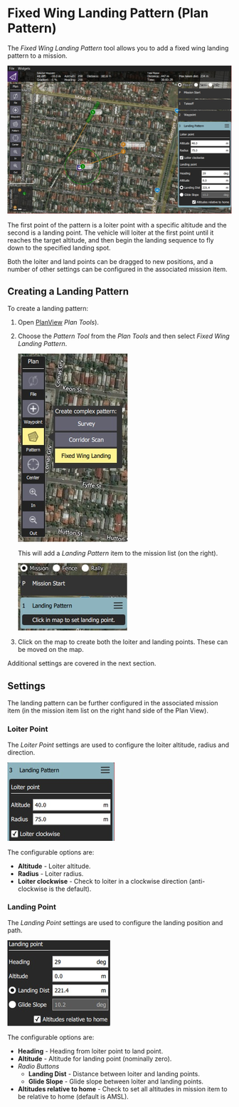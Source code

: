 # Fixed Wing Landing Pattern (Plan Pattern)

The *Fixed Wing Landing Pattern* tool allows you to add a fixed wing landing pattern to a mission.

![Fixed Wing Landing Pattern](../../assets/plan/fixed_wing_landing_pattern.jpg)

The first point of the pattern is a loiter point with a specific altitude and the second is a landing point.
The vehicle will loiter at the first point until it reaches the target altitude, and then begin the landing sequence to fly down to the specified landing spot.

Both the loiter and land points can be dragged to new positions, and a number of other settings can be configured in the associated mission item. 


## Creating a Landing Pattern

To create a landing pattern:
1. Open [PlanView](../PlanView/PlanView.md) *Plan Tools*).
1. Choose the *Pattern Tool* from the *Plan Tools* and then select *Fixed Wing Landing Pattern*.

   ![Fixed Wing Landing Pattern](../../assets/Plan/fixed_wing_landing_pattern_menu.jpg)
   
   This will add a *Landing Pattern* item to the mission list (on the right).
   
   ![Fixed Wing Landing Pattern](../../assets/Plan/fixed_wing_landing_pattern_mission_item_initial.jpg)
1. Click on the map to create both the loiter and landing points.
   These can be moved on the map.

Additional settings are covered in the next section.


## Settings

The landing pattern can be further configured in the associated mission item (in the mission item list on the right hand side of the Plan View). 

### Loiter Point

The *Loiter Point* settings are used to configure the loiter altitude, radius and direction.

![Landing Pattern - Loiter Point](../../assets/Plan/fixed_wing_landing_pattern_settings_loiter.jpg)

The configurable options are:

- **Altitude** - Loiter altitude.
- **Radius** - Loiter radius.
- **Loiter clockwise** - Check to loiter in a clockwise direction (anti-clockwise is the default). 

  
### Landing Point

The *Landing Point* settings are used to configure the landing position and path.

![Landing Pattern - Landing Point](../../assets/Plan/fixed_wing_landing_pattern_settings_landing.jpg)

The configurable options are:

- **Heading** - Heading from loiter point to land point.
- **Altitude** - Altitude for landing point (nominally zero).
- *Radio Buttons*
  - **Landing Dist** - Distance between loiter and landing points.
  - **Glide Slope** - Glide slope between loiter and landing points.
- **Altitudes relative to home** - Check to set all altitudes in mission item to be relative to home (default is AMSL).

